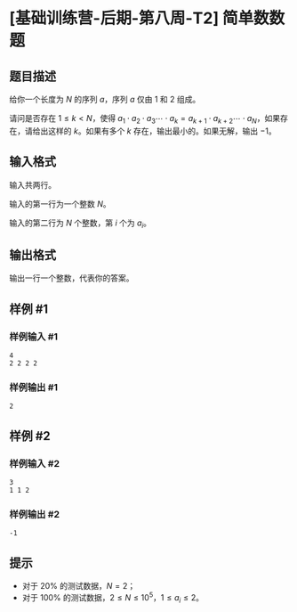 # [基础训练营-后期-第八周-T2] 简单数数题

## 题目描述

给你一个长度为 $N$ 的序列 $a$，序列 $a$ 仅由 $1$ 和 $2$ 组成。

请问是否存在 $1 \le k < N$，使得 $a_1 \cdot a_2 \cdot a_3 \cdots \cdot a_k=a_{k+1}\cdot a_{k+2} \cdots \cdot a_N$，如果存在，请给出这样的 $k$。如果有多个 $k$ 存在，输出最小的。如果无解，输出 $-1$。

## 输入格式

输入共两行。

输入的第一行为一个整数 $N$。

输入的第二行为 $N$ 个整数，第 $i$ 个为 $a_i$。

## 输出格式

输出一行一个整数，代表你的答案。

## 样例 #1

### 样例输入 #1

```
4
2 2 2 2
```

### 样例输出 #1

```
2
```

## 样例 #2

### 样例输入 #2

```
3
1 1 2
```

### 样例输出 #2

```
-1
```

## 提示

- 对于 $20\%$ 的测试数据，$N = 2$；
 - 对于 $100\%$ 的测试数据，$2 \le N \le 10^5$，$1 \le a_i \le 2$。